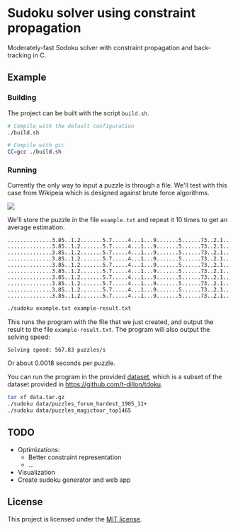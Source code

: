 # Sudoku solver using constraint propagation

Moderately-fast Sodoku solver with constraint propagation and back-tracking in C.

## Example

### Building

The project can be built with the script `build.sh`.

```sh
# Compile with the default configuration
./build.sh

# Compile with gcc
CC=gcc ./build.sh
```

### Running

Currently the only way to input a puzzle is through a file. We'll test with
this case from Wikipeia which is designed against brute force algorithms.

![](https://upload.wikimedia.org/wikipedia/commons/e/ed/Sudoku_puzzle_hard_for_brute_force.svg)

We'll store the puzzle in the file `example.txt` and repeat it 10 times to get
an average estimation.

```
..............3.85..1.2.......5.7.....4...1...9.......5......73..2.1........4...9
..............3.85..1.2.......5.7.....4...1...9.......5......73..2.1........4...9
..............3.85..1.2.......5.7.....4...1...9.......5......73..2.1........4...9
..............3.85..1.2.......5.7.....4...1...9.......5......73..2.1........4...9
..............3.85..1.2.......5.7.....4...1...9.......5......73..2.1........4...9
..............3.85..1.2.......5.7.....4...1...9.......5......73..2.1........4...9
..............3.85..1.2.......5.7.....4...1...9.......5......73..2.1........4...9
..............3.85..1.2.......5.7.....4...1...9.......5......73..2.1........4...9
..............3.85..1.2.......5.7.....4...1...9.......5......73..2.1........4...9
..............3.85..1.2.......5.7.....4...1...9.......5......73..2.1........4...9
```

```sh
./sudoku example.txt example-result.txt
```

This runs the program with the file that we just created, and output the result
to the file `example-result.txt`. The program will also output the solving speed:

```
Solving speed: 567.83 puzzles/s
```

Or about 0.0018 seconds per puzzle.

You can run the program in the provided [dataset](data.tar.gz), which is a
subset of the dataset provided in <https://github.com/t-dillon/tdoku>.

```sh
tar xf data.tar.gz
./sudoku data/puzzles_forum_hardest_1905_11+
./sudoku data/puzzles_magictour_top1465
```

## TODO

- Optimizations:
    - Better constraint representation
    - ...
- Visualization
- Create sudoku generator and web app

## License

This project is licensed under the [MIT license](LICENSE).

